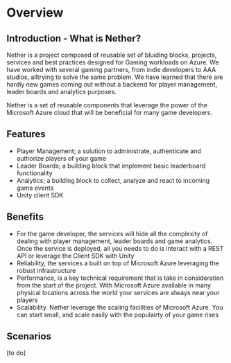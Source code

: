 # Overview

## Introduction - What is Nether?

Nether is a project composed of reusable set of bluiding blocks, projects, services and best practices designed for Gaming workloads on Azure. We have worked with several gaming partners, from indie developers to AAA studios, alltrying to solve the same problem. We have learned that there are hardly new games coming out without a backend for player management, leader boards and analytics purposes.

Nether is a set of reusable components that leverage the power of the Microsoft Azure cloud that will be beneficial for many game developers.


## Features

- Player Management; a solution to administrate, authenticate and authorize players of your game
- Leader Boards; a building block that implement basic leaderboard functionality
- Analytics; a building block to collect, analyze and react to incoming game events
- Unity client SDK

## Benefits

- For the game developer, the services will hide all the complexity of dealing with player management, leader boards and game analytics. Once the service is deployed, all you needs to do is interact with a REST API or leverage the Client SDK with Unity
- Reliability, the services a built on top of Microsoft Azure leveraging the robust infrastructure
- Performance, is a key technical requirement that is take in consideration from the start of the project. With Microsoft Azure available in many physical locations across the world your services are always near your players
- Scalability. Nether leverage the scaling facilities of Microsoft Azure. You can start small, and scale easily with the populairty of your game rises

## Scenarios

[to do]
